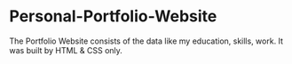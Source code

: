 # Personal-Portfolio-Website
The Portfolio Website consists of the data like my education, skills, work. It was built by HTML &amp; CSS only.
